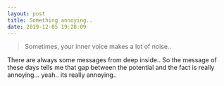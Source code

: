 ```yaml
---
layout: post
title: Something annoying..
date: 2019-12-05 19:28:09
---
```


<blockquote>
Sometimes, your inner voice makes a lot of noise..<br>
</blockquote>


There are always some messages from deep inside.. So the message of these days tells me that gap between the potential and the fact is really annoying... yeah.. its really annoying.. 








